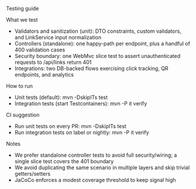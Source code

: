 Testing guide

What we test
- Validators and sanitization (unit): DTO constraints, custom validators, and LinkService input normalization
- Controllers (standalone): one happy-path per endpoint, plus a handful of 400 validation cases
- Security boundary: one WebMvc slice test to assert unauthenticated requests to /api/links return 401
- Integrations: two DB-backed flows exercising click tracking, QR endpoints, and analytics

How to run
- Unit tests (default):
  mvn -DskipITs test
- Integration tests (start Testcontainers):
  mvn -P it verify

CI suggestion
- Run unit tests on every PR: mvn -DskipITs test
- Run integration tests on label or nightly: mvn -P it verify

Notes
- We prefer standalone controller tests to avoid full security/wiring; a single slice test covers the 401 boundary
- We avoid duplicating the same scenario in multiple layers and skip trivial getters/setters
- JaCoCo enforces a modest coverage threshold to keep signal high


